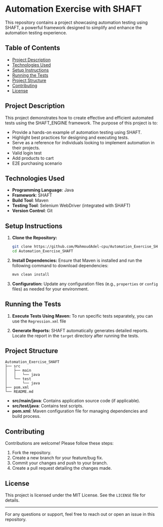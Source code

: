 # Automation Exercise with SHAFT

This repository contains a project showcasing automation testing using SHAFT, a powerful framework designed to simplify and enhance the automation testing experience.

## Table of Contents
- [Project Description](#project-description)
- [Technologies Used](#technologies-used)
- [Setup Instructions](#setup-instructions)
- [Running the Tests](#running-the-tests)
- [Project Structure](#project-structure)
- [Contributing](#contributing)
- [License](#license)

## Project Description
This project demonstrates how to create effective and efficient automated tests using the SHAFT_ENGINE framework. The purpose of this project is to:

- Provide a hands-on example of automation testing using SHAFT.
- Highlight best practices for designing and executing tests.
- Serve as a reference for individuals looking to implement automation in their projects.
- Valid login test
- Add products to cart
- E2E purchasing scenario

## Technologies Used
- **Programming Language**: Java
- **Framework**: SHAFT
- **Build Tool**: Maven
- **Testing Tool**: Selenium WebDriver (integrated with SHAFT)
- **Version Control**: Git

## Setup Instructions

1. **Clone the Repository:**
   ```bash
   git clone https://github.com/MahmoudAdel-cpu/Automation_Exercise_SHAFT.git
   cd Automation_Exercise_SHAFT
   ```

2. **Install Dependencies:**
   Ensure that Maven is installed and run the following command to download dependencies:
   ```bash
   mvn clean install
   ```

3. **Configuration:**
   Update any configuration files (e.g., `properties` or `config` files) as needed for your environment.

## Running the Tests

1. **Execute Tests Using Maven:**
   To run specific tests separately, you can use the `Regression.xml` file

2. **Generate Reports:**
   SHAFT automatically generates detailed reports. Locate the report in the `target` directory after running the tests.

## Project Structure
```
Automation_Exercise_SHAFT
├── src
│   ├── main
│   │   └── java
│   └── test
│       └── java
├── pom.xml
└── README.md
```
- **src/main/java**: Contains application source code (if applicable).
- **src/test/java**: Contains test scripts.
- **pom.xml**: Maven configuration file for managing dependencies and build process.

## Contributing
Contributions are welcome! Please follow these steps:

1. Fork the repository.
2. Create a new branch for your feature/bug fix.
3. Commit your changes and push to your branch.
4. Create a pull request detailing the changes made.

## License
This project is licensed under the MIT License. See the `LICENSE` file for details.

---

For any questions or support, feel free to reach out or open an issue in this repository.
